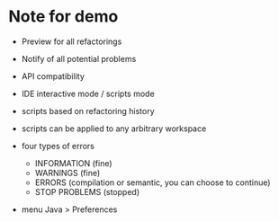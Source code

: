 # Note for demo

* Preview for all refactorings
* Notify of all potential problems
* API compatibility
* IDE interactive mode / scripts mode
* scripts based on refactoring history
* scripts can be applied to any arbitrary workspace

* four types of errors
    * INFORMATION (fine)
    * WARNINGS (fine)
    * ERRORS (compilation or semantic, you can choose to continue)
    * STOP PROBLEMS (stopped)

* menu Java > Preferences
